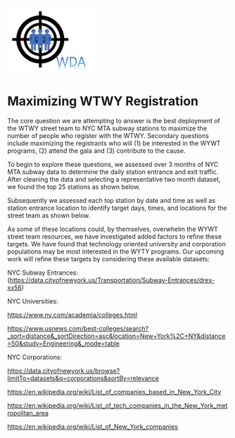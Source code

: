 ![](https://github.com/arbgar/metis/blob/main/EDA/Project/WDA_logo.png)

# Maximizing WTWY Registration

The core question we are attempting to answer is the best deployment of the WTWY street team to NYC MTA subway stations to maximize the number of people who register with the WTWY.  Secondary questions include maximizing the registrants who will (1) be interested in the WYWT programs, (2) attend the gala and (3) contribute to the cause.

To begin to explore these questions, we assessed over 3 months of NYC MTA subway data to determine the daily station entrance and exit traffic.  After cleaning the data and selecting a representative two month dataset, we found the top 25 stations as shown below.





Subsequently we assessed each top station by date and time as well as station entrance location to identify target days, times, and locations for the street team as shown below.



As some of these locations could, by themselves, overwhelm the WYWT street team resources, we have investigated added factors to refine these targets.  We have found that technology oriented university and corporation populations may be most interested in the WYTY programs. Our upcoming work will refine these targets by considering these available datasets:

NYC Subway Entrances: (https://data.cityofnewyork.us/Transportation/Subway-Entrances/drex-xx56)

NYC Universities:

https://www.ny.com/academia/colleges.html

https://www.usnews.com/best-colleges/search?_sort=distance&_sortDirection=asc&location=New+York%2C+NY&distance=50&study=Engineering&_mode=table

NYC Corporations:

https://data.cityofnewyork.us/browse?limitTo=datasets&q=corporations&sortBy=relevance

https://en.wikipedia.org/wiki/List_of_companies_based_in_New_York_City

https://en.wikipedia.org/wiki/List_of_tech_companies_in_the_New_York_metropolitan_area

https://en.wikipedia.org/wiki/List_of_New_York_companies